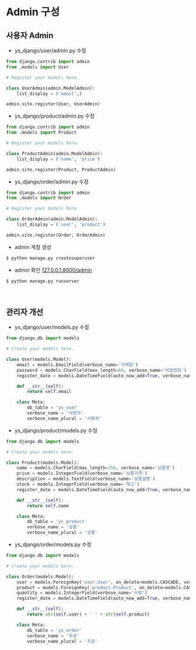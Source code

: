 # Admin 구성

## 사용자 Admin

+ ys_django/user/admin.py 수정

```python
from django.contrib import admin
from .models import User

# Register your models here.

class UserAdmin(admin.ModelAdmin):
    list_display = ('email',)

admin.site.register(User, UserAdmin)
```

+ ys_django/product/admin.py 수정

```python
from django.contrib import admin
from .models import Product

# Register your models here.

class ProductAdmin(admin.ModelAdmin):
    list_display = ('name', 'price')

admin.site.register(Product, ProductAdmin)
```

+ ys_django/order/admin.py 수정

```python
from django.contrib import admin
from .models import Order

# Register your models here.

class OrderAdmin(admin.ModelAdmin):
    list_display = ('user', 'product')

admin.site.register(Order, OrderAdmin)
```

+ admin 계정 생성

```bash
$ python manage.py createsuperuser
```

+ admin 확인 [127.0.0.1:8000/admin](127.0.0.1:8000/admin)

```bash
$ python manage.py runserver
```

<br>

## 관리자 개선

+ ys_django/user/models.py 수정

```python
from django.db import models

# Create your models here.

class User(models.Model):
    email = models.EmailField(verbose_name='이메일')
    password = models.CharField(max_length=64, verbose_name='비밀번호')
    register_date = models.DateTimeField(auto_now_add=True, verbose_name='등록날짜')

    def __str__(self):
        return self.email

    class Meta:
        db_table = 'ys_user'
        verbose_name = '사용자'
        verbose_name_plural = '사용자'
```

+ ys_django/product/models.py 수정

```python
from django.db import models

# Create your models here.

class Product(models.Model):
    name = models.CharField(max_length=256, verbose_name='상품명')
    price = models.IntegerField(verbose_name='상품가격')
    description = models.TextField(verbose_name='상품설명')
    stock = models.IntegerField(verbose_name='재고')
    register_date = models.DateTimeField(auto_now_add=True, verbose_name='등록날짜')

    def __str__(self):
        return self.name

    class Meta:
        db_table = 'ys_product'
        verbose_name = '상품'
        verbose_name_plural = '상품'
```

+ ys_django/order/models.py 수정

```python
from django.db import models

# Create your models here.

class Order(models.Model):
    user = models.ForeignKey('user.User', on_delete=models.CASCADE, verbose_name='사용자')
    product = models.ForeignKey('product.Product', on_delete=models.CASCADE, verbose_name='상품')
    quantity = models.IntegerField(verbose_name='수량')
    register_date = models.DateTimeField(auto_now_add=True, verbose_name='등록날짜')

    def __str__(self):
        return str(self.user) + ' ' + str(self.product)        

    class Meta:
        db_table = 'ys_order'
        verbose_name = '주문'
        verbose_name_plural = '주문'
```

